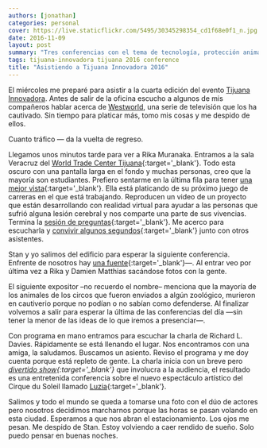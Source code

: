 ```yaml
---
authors: [jonathan]
categories: personal
cover: https://live.staticflickr.com/5495/30345298354_cd1f68e0f1_n.jpg
date: 2016-11-09
layout: post
summary: "Tres conferencias con el tema de tecnología, protección animal y entretenimiento."
tags: tijuana-innovadora tijuana 2016 conference
title: "Asistiendo a Tijuana Innovadora 2016"
---
```


El miércoles me preparé para asistir a la cuarta edición del evento <a href="http://tijuanainnovadora.com/" target="_blank">Tijuana Innovadora</a>. Antes de salir de la oficina escucho a algunos de mis compañeros hablar acerca de <a href="http://www.imdb.com/title/tt0475784/" target="_blank">Westworld</a>, una serie de televisión que los ha cautivado. Sin tiempo para platicar más, tomo mis cosas y me despido de ellos.<!-- more -->

Cuanto tráfico — da la vuelta de regreso.

Llegamos unos minutos tarde para ver a Rika Muranaka. Entramos a la sala Veracruz del [World Trade Center Tijuana](http://www.wtctijuana.com/){:target='\_blank'}. Todo esta oscuro con una pantalla larga en el fondo y muchas personas, creo que la mayoría son estudiantes. Prefiero sentarme en la última fila para tener [una mejor vista](https://flic.kr/p/NVA9ub){:target='\_blank'}. Ella está platicando de su próximo juego de carreras en el que está trabajando. Reproducen un video de un proyecto que están desarrollando con realidad virtual para ayudar a las personas que sufrió alguna lesión cerebral y nos comparte una parte de sus vivencias. Termina la [sesión de preguntas](https://youtu.be/fLPzUWU6TDs){:target='\_blank'}. Me acerco para escucharla y [convivir algunos segundos](https://youtu.be/pUbmhDOPCc8){:target='\_blank'} junto con otros asistentes.

Stan y yo salimos del edificio para esperar la siguiente conferencia. Enfrente de nosotros hay [una fuente](https://flic.kr/p/PgoPr5){:target='\_blank'}—. Al entrar veo por última vez a Rika y Damien Matthias sacándose fotos con la gente.

El siguiente expositor –no recuerdo el nombre– menciona que la mayoría de los animales de los circos que fueron enviados a algún zoológico, murieron en cautiverio porque no podían o no sabían como defenderse. Al finalizar volvemos a salir para esperar la última de las conferencias del día —sin tener la menor de las ideas de lo que iremos a presenciar—.

Con programa en mano entramos para escuchar la charla de Richard L. Davies. Rápidamente se está llenando el lugar. Nos encontramos con una amiga, la saludamos. Buscamos un asiento. Reviso el programa y me doy cuenta porque está repleto de gente. La charla inicia con un breve pero _[divertido show](https://flic.kr/p/Pgp3CA){:target='\_blank'}_ que involucra a la audiencia, el resultado es una entretenida conferencia sobre el nuevo espectáculo artístico del Cirque du Soleil llamado [Luzia](https://flic.kr/p/PgpzWh){:target='\_blank'}.

Salimos y todo el mundo se queda a tomarse una foto con el dúo de actores pero nosotros decidimos marcharnos porque las horas se pasan volando en esta ciudad. Esperamos a que nos abran el estacionamiento. Los ojos me pesan. Me despido de Stan. Estoy volviendo a caer rendido de sueño. Solo puedo pensar en buenas noches.
